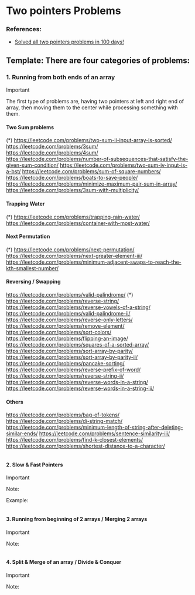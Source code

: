 # Two pointers Problems

### References:
- [Solved all two pointers problems in 100 days!](https://leetcode.com/discuss/study-guide/1688903/Solved-all-two-pointers-problems-in-100-days)

## Template: There are four categories of problems:
   ###  1. Running from both ends of an array
   > [!IMPORTANT]
   > The first type of problems are, having two pointers at left and right end of array, then moving them to the center while processing something with them.
   
   #### Two Sum problems
   (*) https://leetcode.com/problems/two-sum-ii-input-array-is-sorted/
   https://leetcode.com/problems/3sum/
   https://leetcode.com/problems/4sum/
   https://leetcode.com/problems/number-of-subsequences-that-satisfy-the-given-sum-condition/
   https://leetcode.com/problems/two-sum-iv-input-is-a-bst/
   https://leetcode.com/problems/sum-of-square-numbers/
   https://leetcode.com/problems/boats-to-save-people/
   https://leetcode.com/problems/minimize-maximum-pair-sum-in-array/
   https://leetcode.com/problems/3sum-with-multiplicity/
   
   #### Trapping Water
   (*) https://leetcode.com/problems/trapping-rain-water/
   https://leetcode.com/problems/container-with-most-water/
   
   
   #### Next Permutation
   (*) https://leetcode.com/problems/next-permutation/
   https://leetcode.com/problems/next-greater-element-iii/
   https://leetcode.com/problems/minimum-adjacent-swaps-to-reach-the-kth-smallest-number/
   
   
   #### Reversing / Swapping
   https://leetcode.com/problems/valid-palindrome/
   (*) https://leetcode.com/problems/reverse-string/
   https://leetcode.com/problems/reverse-vowels-of-a-string/
   https://leetcode.com/problems/valid-palindrome-ii/
   https://leetcode.com/problems/reverse-only-letters/
   https://leetcode.com/problems/remove-element/
   https://leetcode.com/problems/sort-colors/
   https://leetcode.com/problems/flipping-an-image/
   https://leetcode.com/problems/squares-of-a-sorted-array/
   https://leetcode.com/problems/sort-array-by-parity/
   https://leetcode.com/problems/sort-array-by-parity-ii/
   https://leetcode.com/problems/pancake-sorting/
   https://leetcode.com/problems/reverse-prefix-of-word/
   https://leetcode.com/problems/reverse-string-ii/
   https://leetcode.com/problems/reverse-words-in-a-string/
   https://leetcode.com/problems/reverse-words-in-a-string-iii/
   
   #### Others
   https://leetcode.com/problems/bag-of-tokens/
   https://leetcode.com/problems/di-string-match/
   https://leetcode.com/problems/minimum-length-of-string-after-deleting-similar-ends/
   https://leetcode.com/problems/sentence-similarity-iii/
   https://leetcode.com/problems/find-k-closest-elements/
   https://leetcode.com/problems/shortest-distance-to-a-character/

  ```python 
  ```
   #### 2. Slow & Fast Pointers
   > [!IMPORTANT]
   > Note:

  Example:
  ```python 
  ```

   #### 3. Running from beginning of 2 arrays / Merging 2 arrays
   > [!IMPORTANT]
   > Note:

  ```python 
  ```

   #### 4. Split & Merge of an array / Divide & Conquer
   > [!IMPORTANT]
   > Note:

  ```python 
  ```
 

